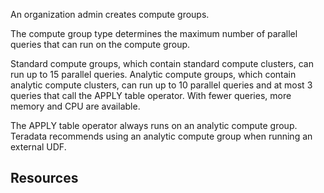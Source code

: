 
An organization admin creates compute groups.

The compute group type determines the maximum number of parallel queries that can run on the compute group.

Standard compute groups, which contain standard compute clusters, can run up to 15 parallel queries. Analytic compute groups, which contain analytic compute clusters, can run up to 10 parallel queries and at most 3 queries that call the APPLY table operator. With fewer queries, more memory and CPU are available.

The APPLY table operator always runs on an analytic compute group. Teradata recommends using an analytic compute group when running an external UDF.

## Resources


